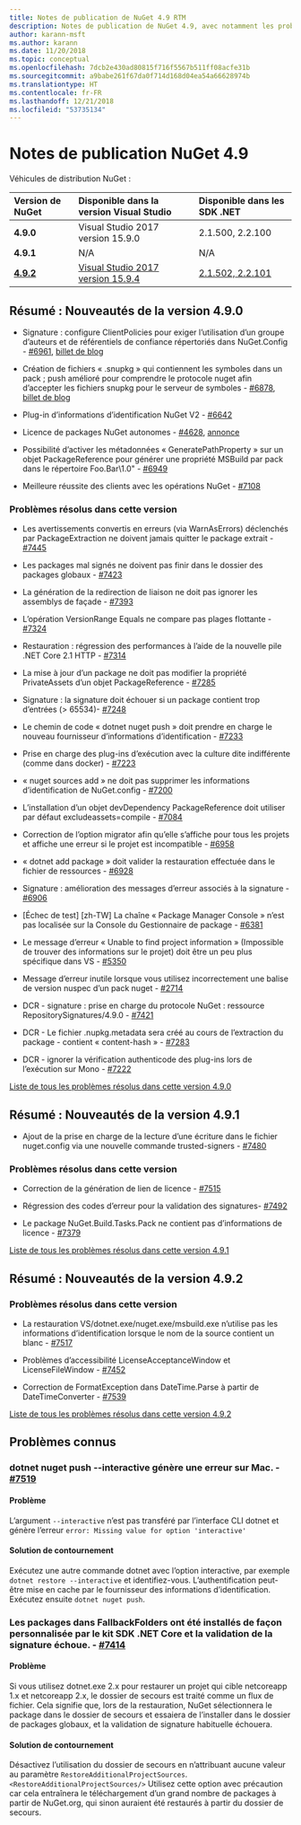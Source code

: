```yaml
---
title: Notes de publication de NuGet 4.9 RTM
description: Notes de publication de NuGet 4.9, avec notamment les problèmes connus, les résolutions de bogues, les nouvelles fonctionnalités et les DCR.
author: karann-msft
ms.author: karann
ms.date: 11/20/2018
ms.topic: conceptual
ms.openlocfilehash: 7dcb2e430ad80815f716f5567b511ff08acfe31b
ms.sourcegitcommit: a9babe261f67da0f714d168d04ea54a66628974b
ms.translationtype: HT
ms.contentlocale: fr-FR
ms.lasthandoff: 12/21/2018
ms.locfileid: "53735134"
---
```

# <a name="nuget-49-release-notes"></a>Notes de publication NuGet 4.9

Véhicules de distribution NuGet :

| Version de NuGet | Disponible dans la version Visual Studio| Disponible dans les SDK .NET|
|:---|:---|:---|
| **4.9.0** | Visual Studio 2017 version 15.9.0 | 2.1.500, 2.2.100 |
| **4.9.1** | N/A | N/A |
| [**4.9.2**](https://nuget.org/downloads) |[Visual Studio 2017 version 15.9.4](https://visualstudio.microsoft.com/downloads/) | [2.1.502, 2.2.101](https://www.microsoft.com/net/download/visual-studio-sdks) |

## <a name="summary-whats-new-in-490"></a>Résumé : Nouveautés de la version 4.9.0

* Signature : configure ClientPolicies pour exiger l’utilisation d’un groupe d’auteurs et de référentiels de confiance répertoriés dans NuGet.Config - [#6961](https://github.com/NuGet/Home/issues/6961), [billet de blog](https://blog.nuget.org/20181205/Lock-down-your-dependencies-using-configurable-trust-policies.html)

* Création de fichiers « .snupkg » qui contiennent les symboles dans un pack ; push amélioré pour comprendre le protocole nuget afin d’accepter les fichiers snupkg pour le serveur de symboles - [#6878](https://github.com/NuGet/Home/issues/6878), [billet de blog](https://blog.nuget.org/20181116/Improved-debugging-experience-with-the-NuGet-org-symbol-server-and-snupkg.html)

* Plug-in d’informations d’identification NuGet V2 - [#6642](https://github.com/NuGet/Home/issues/6642)

* Licence de packages NuGet autonomes - [#4628](https://github.com/NuGet/Home/issues/4628), [annonce](https://github.com/NuGet/Announcements/issues/32)

* Possibilité d’activer les métadonnées « GeneratePathProperty » sur un objet PackageReference pour générer une propriété MSBuild par pack dans le répertoire Foo.Bar\1.0\" - [#6949](https://github.com/NuGet/Home/issues/6949)

* Meilleure réussite des clients avec les opérations NuGet - [#7108](https://github.com/NuGet/Home/issues/7108)

### <a name="issues-fixed-in-this-release"></a>Problèmes résolus dans cette version

* Les avertissements convertis en erreurs (via WarnAsErrors) déclenchés par PackageExtraction ne doivent jamais quitter le package extrait - [#7445](https://github.com/NuGet/Home/issues/7445)

* Les packages mal signés ne doivent pas finir dans le dossier des packages globaux - [#7423](https://github.com/NuGet/Home/issues/7423)

* La génération de la redirection de liaison ne doit pas ignorer les assemblys de façade - [#7393](https://github.com/NuGet/Home/issues/7393)

* L’opération VersionRange Equals ne compare pas plages flottante - [#7324](https://github.com/NuGet/Home/issues/7324)

* Restauration : régression des performances à l’aide de la nouvelle pile .NET Core 2.1 HTTP - [#7314](https://github.com/NuGet/Home/issues/7314)

* La mise à jour d’un package ne doit pas modifier la propriété PrivateAssets d’un objet PackageReference - [#7285](https://github.com/NuGet/Home/issues/7285)

* Signature : la signature doit échouer si un package contient trop d’entrées (> 65534)- [#7248](https://github.com/NuGet/Home/issues/7248)

* Le chemin de code « dotnet nuget push » doit prendre en charge le nouveau fournisseur d’informations d’identification - [#7233](https://github.com/NuGet/Home/issues/7233)

* Prise en charge des plug-ins d’exécution avec la culture dite indifférente (comme dans docker) - [#7223](https://github.com/NuGet/Home/issues/7223)

* « nuget sources add » ne doit pas supprimer les informations d’identification de NuGet.config - [#7200](https://github.com/NuGet/Home/issues/7200)

* L’installation d’un objet devDependency PackageReference doit utiliser par défaut excludeassets=compile - [#7084](https://github.com/NuGet/Home/issues/7084)

* Correction de l’option migrator afin qu’elle s’affiche pour tous les projets et affiche une erreur si le projet est incompatible - [#6958](https://github.com/NuGet/Home/issues/6958)

* « dotnet add package » doit valider la restauration effectuée dans le fichier de ressources - [#6928](https://github.com/NuGet/Home/issues/6928)

* Signature : amélioration des messages d’erreur associés à la signature - [#6906](https://github.com/NuGet/Home/issues/6906)

* [Échec de test] [zh-TW] La chaîne « Package Manager Console » n’est pas localisée sur la Console du Gestionnaire de package - [#6381](https://github.com/NuGet/Home/issues/6381)

* Le message d’erreur « Unable to find project information » (Impossible de trouver des informations sur le projet) doit être un peu plus spécifique dans VS - [#5350](https://github.com/NuGet/Home/issues/5350)

* Message d’erreur inutile lorsque vous utilisez incorrectement une balise de version nuspec d’un pack nuget - [#2714](https://github.com/NuGet/Home/issues/2714)

* DCR - signature : prise en charge du protocole NuGet : ressource RepositorySignatures/4.9.0 - [#7421](https://github.com/NuGet/Home/issues/7421)

* DCR - Le fichier .nupkg.metadata sera créé au cours de l’extraction du package - contient « content-hash » - [#7283](https://github.com/NuGet/Home/issues/7283)

* DCR - ignorer la vérification authenticode des plug-ins lors de l’exécution sur Mono - [#7222](https://github.com/NuGet/Home/issues/7222)

[Liste de tous les problèmes résolus dans cette version 4.9.0](https://github.com/NuGet/Home/issues?q=is%3Aissue+is%3Aclosed+milestone%3A%224.9") <br>

## <a name="summary-whats-new-in-491"></a>Résumé : Nouveautés de la version 4.9.1

* Ajout de la prise en charge de la lecture d’une écriture dans le fichier nuget.config via une nouvelle commande trusted-signers - [#7480](https://github.com/NuGet/Home/issues/7480)

### <a name="issues-fixed-in-this-release"></a>Problèmes résolus dans cette version

* Correction de la génération de lien de licence - [#7515](https://github.com/NuGet/Home/issues/7515)

* Régression des codes d’erreur pour la validation des signatures- [#7492](https://github.com/NuGet/Home/issues/7492)

* Le package NuGet.Build.Tasks.Pack ne contient pas d’informations de licence - [#7379](https://github.com/NuGet/Home/issues/7379)

[Liste de tous les problèmes résolus dans cette version 4.9.1](https://github.com/NuGet/Home/issues?q=is%3Aissue+is%3Aclosed+milestone%3A%224.9.1")

## <a name="summary-whats-new-in-492"></a>Résumé : Nouveautés de la version 4.9.2

### <a name="issues-fixed-in-this-release"></a>Problèmes résolus dans cette version

* La restauration VS/dotnet.exe/nuget.exe/msbuild.exe n’utilise pas les informations d’identification lorsque le nom de la source contient un blanc - [#7517](https://github.com/NuGet/Home/issues/7517)

* Problèmes d’accessibilité LicenseAcceptanceWindow et LicenseFileWindow - [#7452](https://github.com/NuGet/Home/issues/7452)

* Correction de FormatException dans DateTime.Parse à partir de DateTimeConverter - [#7539](https://github.com/NuGet/Home/issues/7539)

[Liste de tous les problèmes résolus dans cette version 4.9.2](https://github.com/NuGet/Home/issues?q=is%3Aissue+is%3Aclosed+milestone%3A%224.9.2")

## <a name="known-issues"></a>Problèmes connus

### <a name="dotnet-nuget-push---interactive-gives-an-error-on-mac---7519httpsgithubcomnugethomeissues7519"></a>dotnet nuget push --interactive génère une erreur sur Mac. - [#7519](https://github.com/NuGet/Home/issues/7519)

#### <a name="issue"></a>Problème
L’argument `--interactive` n’est pas transféré par l’interface CLI dotnet et génère l’erreur `error: Missing value for option 'interactive'`

#### <a name="workaround"></a>Solution de contournement
Exécutez une autre commande dotnet avec l’option interactive, par exemple `dotnet restore --interactive` et identifiez-vous. L’authentification peut-être mise en cache par le fournisseur des informations d’identification. Exécutez ensuite `dotnet nuget push`.

### <a name="packages-in-fallbackfolders-installed-by-net-core-sdk-are-custom-installed-and-fail-signature-validation---7414httpsgithubcomnugethomeissues7414"></a>Les packages dans FallbackFolders ont été installés de façon personnalisée par le kit SDK .NET Core et la validation de la signature échoue. - [#7414](https://github.com/NuGet/Home/issues/7414)

#### <a name="issue"></a>Problème
Si vous utilisez dotnet.exe 2.x pour restaurer un projet qui cible netcoreapp 1.x et netcoreapp 2.x, le dossier de secours est traité comme un flux de fichier. Cela signifie que, lors de la restauration, NuGet sélectionnera le package dans le dossier de secours et essaiera de l’installer dans le dossier de packages globaux, et la validation de signature habituelle échouera.

#### <a name="workaround"></a>Solution de contournement
Désactivez l’utilisation du dossier de secours en n’attribuant aucune valeur au paramètre `RestoreAdditionalProjectSources`. `<RestoreAdditionalProjectSources/>` Utilisez cette option avec précaution car cela entraînera le téléchargement d’un grand nombre de packages à partir de NuGet.org, qui sinon auraient été restaurés à partir du dossier de secours.
